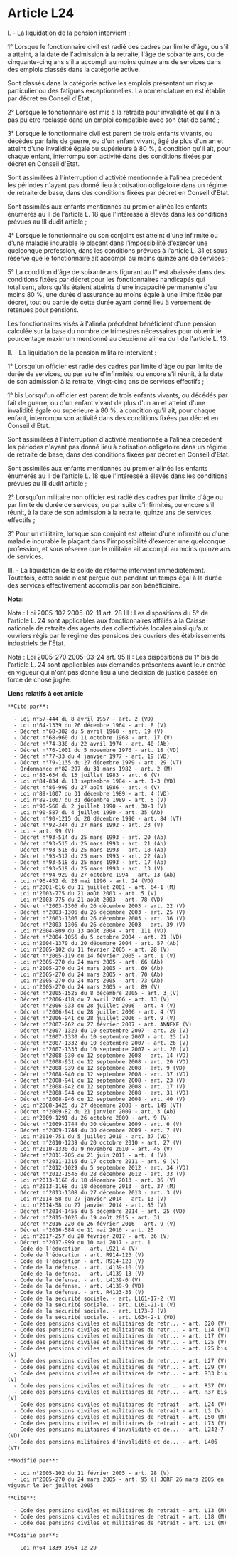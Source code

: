 # Article L24

I. - La liquidation de la pension intervient :

1° Lorsque le fonctionnaire civil est radié des cadres par limite d'âge, ou s'il a atteint, à la date de l'admission à la
retraite, l'âge de soixante ans, ou de cinquante-cinq ans s'il a accompli au moins quinze ans de services dans des emplois
classés dans la catégorie active.

Sont classés dans la catégorie active les emplois présentant un risque particulier ou des fatigues exceptionnelles. La
nomenclature en est établie par décret en Conseil d'Etat ;

2° Lorsque le fonctionnaire est mis à la retraite pour invalidité et qu'il n'a pas pu être reclassé dans un emploi compatible
avec son état de santé ;

3° Lorsque le fonctionnaire civil est parent de trois enfants vivants, ou décédés par faits de guerre, ou d'un enfant vivant,
âgé de plus d'un an et atteint d'une invalidité égale ou supérieure à 80 %, à condition qu'il ait, pour chaque enfant,
interrompu son activité dans des conditions fixées par décret en Conseil d'Etat.

Sont assimilées à l'interruption d'activité mentionnée à l'alinéa précédent les périodes n'ayant pas donné lieu à cotisation
obligatoire dans un régime de retraite de base, dans des conditions fixées par décret en Conseil d'Etat.

Sont assimilés aux enfants mentionnés au premier alinéa les enfants énumérés au II de l'article L. 18 que l'intéressé a
élevés dans les conditions prévues au III dudit article ;

4° Lorsque le fonctionnaire ou son conjoint est atteint d'une infirmité ou d'une maladie incurable le plaçant dans
l'impossibilité d'exercer une quelconque profession, dans les conditions prévues à l'article L. 31 et sous réserve que le
fonctionnaire ait accompli au moins quinze ans de services ;

5° La condition d'âge de soixante ans figurant au l° est abaissée dans des conditions fixées par décret pour les
fonctionnaires handicapés qui totalisent, alors qu'ils étaient atteints d'une incapacité permanente d'au moins 80 %, une
durée d'assurance au moins égale à une limite fixée par décret, tout ou partie de cette durée ayant donné lieu à versement de
retenues pour pensions.

Les fonctionnaires visés à l'alinéa précédent bénéficient d'une pension calculée sur la base du nombre de trimestres
nécessaires pour obtenir le pourcentage maximum mentionné au deuxième alinéa du I de l'article L. 13.

II. - La liquidation de la pension militaire intervient :

1° Lorsqu'un officier est radié des cadres par limite d'âge ou par limite de durée de services, ou par suite d'infirmités, ou
encore s'il réunit, à la date de son admission à la retraite, vingt-cinq ans de services effectifs ;

1° bis Lorsqu'un officier est parent de trois enfants vivants, ou décédés par fait de guerre, ou d'un enfant vivant de plus
d'un an et atteint d'une invalidité égale ou supérieure à 80 %, à condition qu'il ait, pour chaque enfant, interrompu son
activité dans des conditions fixées par décret en Conseil d'Etat.

Sont assimilées à l'interruption d'activité mentionnée à l'alinéa précédent les périodes n'ayant pas donné lieu à cotisation
obligatoire dans un régime de retraite de base, dans des conditions fixées par décret en Conseil d'Etat.

Sont assimilés aux enfants mentionnés au premier alinéa les enfants énumérés au II de l'article L. 18 que l'intéressé a
élevés dans les conditions prévues au III dudit article ;

2° Lorsqu'un militaire non officier est radié des cadres par limite d'âge ou par limite de durée de services, ou par suite
d'infirmités, ou encore s'il réunit, à la date de son admission à la retraite, quinze ans de services effectifs ;

3° Pour un militaire, lorsque son conjoint est atteint d'une infirmité ou d'une maladie incurable le plaçant dans
l'impossibilité d'exercer une quelconque profession, et sous réserve que le militaire ait accompli au moins quinze ans de
services.

III. - La liquidation de la solde de réforme intervient immédiatement. Toutefois, cette solde n'est perçue que pendant un
temps égal à la durée des services effectivement accomplis par son bénéficiaire.

**Nota:**

Nota : Loi 2005-102 2005-02-11 art. 28 III : Les dispositions du 5° de l'article L. 24 sont applicables aux fonctionnaires
affiliés à la Caisse nationale de retraite des agents des collectivités locales ainsi qu'aux ouvriers régis par le régime des
pensions des ouvriers des établissements industriels de l'Etat.

Nota : Loi 2005-270 2005-03-24 art. 95 II : Les dispositions du 1° bis de l'article L. 24 sont applicables aux demandes
présentées avant leur entrée en vigueur qui n'ont pas donné lieu à une décision de justice passée en force de chose jugée.

**Liens relatifs à cet article**

	**Cité par**:

	  - Loi n°57-444 du 8 avril 1957 - art. 2 (VD)
	  - Loi n°64-1339 du 26 décembre 1964 - art. 8 (V)
	  - Décret n°68-382 du 5 avril 1968 - art. 19 (V)
	  - Décret n°68-960 du 11 octobre 1968 - art. 17 (V)
	  - Décret n°74-338 du 22 avril 1974 - art. 40 (Ab)
	  - Décret n°76-1001 du 5 novembre 1976 - art. 18 (VD)
	  - Décret n°77-33 du 4 janvier 1977 - art. 19 (VD)
	  - Décret n°79-1135 du 27 décembre 1979 - art. 29 (VT)
	  - Ordonnance n°82-297 du 31 mars 1982 - art. 2 (M)
	  - Loi n°83-634 du 13 juillet 1983 - art. 6 (V)
	  - Loi n°84-834 du 13 septembre 1984 - art. 1-3 (VD)
	  - Décret n°86-999 du 27 août 1986 - art. 4 (V)
	  - Loi n°89-1007 du 31 décembre 1989 - art. 4 (VD)
	  - Loi n°89-1007 du 31 décembre 1989 - art. 5 (V)
	  - Loi n°90-568 du 2 juillet 1990 - art. 30-1 (V)
	  - Loi n°90-587 du 4 juillet 1990 - art. 35 (Ab)
	  - Décret n°90-1215 du 20 décembre 1990 - art. 84 (VT)
	  - Décret n°92-344 du 27 mars 1992 - art. 23 (V)
	  - Loi - art. 99 (V)
	  - Décret n°93-514 du 25 mars 1993 - art. 20 (Ab)
	  - Décret n°93-515 du 25 mars 1993 - art. 21 (Ab)
	  - Décret n°93-516 du 25 mars 1993 - art. 18 (Ab)
	  - Décret n°93-517 du 25 mars 1993 - art. 22 (Ab)
	  - Décret n°93-518 du 25 mars 1993 - art. 17 (Ab)
	  - Décret n°93-519 du 25 mars 1993 - art. 13 (V)
	  - Décret n°94-929 du 27 octobre 1994 - art. 13 (Ab)
	  - Loi n°96-452 du 28 mai 1996 - art. 24 (VD)
	  - Loi n°2001-616 du 11 juillet 2001 - art. 64-1 (M)
	  - Loi n°2003-775 du 21 août 2003 - art. 5 (V)
	  - Loi n°2003-775 du 21 août 2003 - art. 78 (VD)
	  - Décret n°2003-1306 du 26 décembre 2003 - art. 22 (V)
	  - Décret n°2003-1306 du 26 décembre 2003 - art. 25 (V)
	  - Décret n°2003-1306 du 26 décembre 2003 - art. 36 (V)
	  - Décret n°2003-1306 du 26 décembre 2003 - art. 39 (V)
	  - Loi n°2004-809 du 13 août 2004 - art. 111 (VD)
	  - Décret n°2004-1056 du 5 octobre 2004 - art. 21 (VD)
	  - Loi n°2004-1370 du 20 décembre 2004 - art. 57 (Ab)
	  - Loi n°2005-102 du 11 février 2005 - art. 28 (V)
	  - Décret n°2005-119 du 14 février 2005 - art. 1 (V)
	  - Loi n°2005-270 du 24 mars 2005 - art. 66 (Ab)
	  - Loi n°2005-270 du 24 mars 2005 - art. 69 (Ab)
	  - Loi n°2005-270 du 24 mars 2005 - art. 70 (Ab)
	  - Loi n°2005-270 du 24 mars 2005 - art. 73 (Ab)
	  - Loi n°2005-270 du 24 mars 2005 - art. 89 (V)
	  - Décret n°2005-1525 du 8 décembre 2005 - art. 3 (V)
	  - Décret n°2006-418 du 7 avril 2006 - art. 13 (V)
	  - Décret n°2006-933 du 28 juillet 2006 - art. 4 (V)
	  - Décret n°2006-941 du 28 juillet 2006 - art. 4 (V)
	  - Décret n°2006-941 du 28 juillet 2006 - art. 9 (V)
	  - Décret n°2007-262 du 27 février 2007 - art. ANNEXE (V)
	  - Décret n°2007-1329 du 10 septembre 2007 - art. 20 (V)
	  - Décret n°2007-1330 du 10 septembre 2007 - art. 23 (V)
	  - Décret n°2007-1332 du 10 septembre 2007 - art. 26 (V)
	  - Décret n°2007-1333 du 10 septembre 2007 - art. 20 (V)
	  - Décret n°2008-930 du 12 septembre 2008 - art. 14 (VD)
	  - Décret n°2008-931 du 12 septembre 2008 - art. 20 (VD)
	  - Décret n°2008-939 du 12 septembre 2008 - art. 9 (VD)
	  - Décret n°2008-940 du 12 septembre 2008 - art. 37 (VD)
	  - Décret n°2008-941 du 12 septembre 2008 - art. 23 (V)
	  - Décret n°2008-942 du 12 septembre 2008 - art. 17 (V)
	  - Décret n°2008-944 du 12 septembre 2008 - art. 31 (VD)
	  - Décret n°2008-946 du 12 septembre 2008 - art. 40 (V)
	  - Loi n°2008-1425 du 27 décembre 2008 - art. 149 (VT)
	  - Décret n°2009-82 du 21 janvier 2009 - art. 3 (Ab)
	  - Loi n°2009-1291 du 26 octobre 2009 - art. 9 (V)
	  - Décret n°2009-1744 du 30 décembre 2009 - art. 6 (V)
	  - Décret n°2009-1744 du 30 décembre 2009 - art. 7 (V)
	  - Loi n°2010-751 du 5 juillet 2010 - art. 37 (VD)
	  - Décret n°2010-1239 du 20 octobre 2010 - art. 27 (V)
	  - Loi n°2010-1330 du 9 novembre 2010 - art. 45 (V)
	  - Décret n°2011-705 du 21 juin 2011 - art. 4 (V)
	  - Décret n°2011-1316 du 17 octobre 2011 - art. 9 (V)
	  - Décret n°2012-1029 du 5 septembre 2012 - art. 34 (VD)
	  - Décret n°2012-1546 du 28 décembre 2012 - art. 33 (V)
	  - Loi n°2013-1168 du 18 décembre 2013 - art. 36 (V)
	  - Loi n°2013-1168 du 18 décembre 2013 - art. 37 (M)
	  - Décret n°2013-1308 du 27 décembre 2013 - art. 3 (V)
	  - Loi n°2014-58 du 27 janvier 2014 - art. 13 (V)
	  - Loi n°2014-58 du 27 janvier 2014 - art. 85 (V)
	  - Décret n°2014-1455 du 5 décembre 2014 - art. 25 (VD)
	  - Décret n°2015-1026 du 19 août 2015 - art. 31
	  - Décret n°2016-220 du 26 février 2016 - art. 9 (V)
	  - Décret n°2016-584 du 11 mai 2016 - art. 25
	  - Loi n°2017-257 du 28 février 2017 - art. 36 (V)
	  - Décret n°2017-999 du 10 mai 2017 - art. 1
	  - Code de l'éducation - art. L921-4 (V)
	  - Code de l'éducation - art. R914-123 (V)
	  - Code de l'éducation - art. R914-128 (V)
	  - Code de la défense. - art. L4139-10 (V)
	  - Code de la défense. - art. L4139-13 (V)
	  - Code de la défense. - art. L4139-6 (V)
	  - Code de la défense. - art. L4139-9 (VD)
	  - Code de la défense. - art. R4123-35 (V)
	  - Code de la sécurité sociale. - art. L161-17-2 (V)
	  - Code de la sécurité sociale. - art. L161-21-1 (V)
	  - Code de la sécurité sociale. - art. L173-7 (V)
	  - Code de la sécurité sociale. - art. L634-2-1 (VD)
	  - Code des pensions civiles et militaires de retr... - art. D20 (V)
	  - Code des pensions civiles et militaires de retr... - art. L14 (VT)
	  - Code des pensions civiles et militaires de retr... - art. L17 (V)
	  - Code des pensions civiles et militaires de retr... - art. L25 (V)
	  - Code des pensions civiles et militaires de retr... - art. L25 bis (V)
	  - Code des pensions civiles et militaires de retr... - art. L27 (V)
	  - Code des pensions civiles et militaires de retr... - art. L29 (V)
	  - Code des pensions civiles et militaires de retr... - art. R33 bis (V)
	  - Code des pensions civiles et militaires de retr... - art. R37 (V)
	  - Code des pensions civiles et militaires de retr... - art. R37 bis (V)
	  - Code des pensions civiles et militaires de retrait - art. L24 (V)
	  - Code des pensions civiles et militaires de retrait - art. L3 (V)
	  - Code des pensions civiles et militaires de retrait - art. L50 (M)
	  - Code des pensions civiles et militaires de retrait - art. L73 (V)
	  - Code des pensions militaires d'invalidité et de... - art. L242-7 (VD)
	  - Code des pensions militaires d'invalidité et de... - art. L406 (VT)

	**Modifié par**:

	  - Loi n°2005-102 du 11 février 2005 - art. 28 (V)
	  - Loi n°2005-270 du 24 mars 2005 - art. 95 () JORF 26 mars 2005 en vigueur le 1er juillet 2005

	**Cite**:

	  - Code des pensions civiles et militaires de retrait - art. L13 (M)
	  - Code des pensions civiles et militaires de retrait - art. L18 (M)
	  - Code des pensions civiles et militaires de retrait - art. L31 (M)

	**Codifié par**:

	  - Loi n°64-1339 1964-12-29
